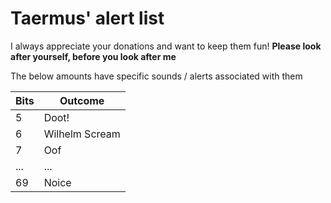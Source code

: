 # Taermus' alert list

I always appreciate your donations and want to keep them fun! **Please look after yourself, before you look after me** 

The below amounts have specific sounds / alerts associated with them

|Bits|Outcome|
|----|-------|
| 5  | Doot!|
| 6  | Wilhelm Scream|  
| 7 | Oof | 
|... |... |
| 69 | Noice |
